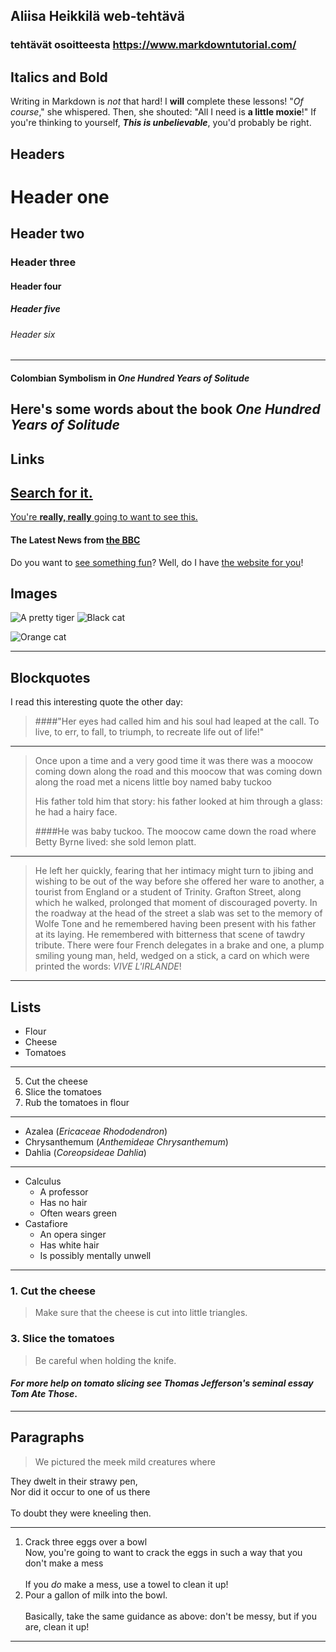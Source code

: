 ## Aliisa Heikkilä web-tehtävä
### tehtävät osoitteesta https://www.markdowntutorial.com/
## Italics and Bold
Writing in Markdown is _not_ that hard! 
I **will** complete these lessons! 
"_Of course_," she whispered. Then, she shouted: "All I need is **a little moxie**!" 
If you're thinking to yourself, **_This is unbelievable_**, you'd probably be right. 
## Headers
# Header one 

## Header two 

### Header three 

#### Header four 

##### Header five 

###### Header six 
---

#### Colombian Symbolism in _One Hundred Years of Solitude_ 
Here's some words about the book _One Hundred Years of Solitude_
---
## Links
[Search for it.](www.google.com) 
---
[You're **really, really** going to want to see this.](www.dailykitten.com) 
#### The Latest News from [the BBC](www.bbc.com/news) 
Do you want to [see something fun][another place]? 
Well, do I have [the website for you][another-link]! 

[another place]: www.zombo.com 

[another-link]: www.stumbleupon.com 
## Images
![A pretty tiger](https://upload.wikimedia.org/wikipedia/commons/5/56/Tiger.50.jpg) 
![Black cat][Black] 

![Orange cat][Orange] 

[Black]: https://upload.wikimedia.org/wikipedia/commons/a/a3/81_INF_DIV_SSI.jpg 

[Orange]: https://icons.iconarchive.com/icons/google/noto-emoji-animals-nature/256/22221-cat-icon.png 
---
## Blockquotes
I read this interesting quote the other day: 
> ####"Her eyes had called him and his soul had leaped at the call. To live, to err, to fall, to triumph, to recreate life out of life!" 
---
>Once upon a time and a very good time it was there was a moocow coming down along the road and this moocow that was coming down along the road met a nicens little boy named baby tuckoo <br>
> 
>His father told him that story: his father looked at him through a glass: he had a hairy face. 
> 
>####He was baby tuckoo. The moocow came down the road where Betty Byrne lived: she sold lemon platt. 
---
>He left her quickly, fearing that her intimacy might turn to jibing and wishing to be out of the way before she offered her ware to another, a tourist from England or a student of Trinity. Grafton Street, along which he walked, prolonged that moment of discouraged poverty. In the roadway at the head of the street a slab was set to the memory of Wolfe Tone and he remembered having been present with his father at its laying. He remembered with bitterness that scene of tawdry tribute. There were four French delegates in a brake and one, a plump smiling young man, held, wedged on a stick, a card on which were printed the words: _VIVE L'IRLANDE_! 
---
## Lists
* Flour 
* Cheese 
* Tomatoes
  
---

5. Cut the cheese 
6. Slice the tomatoes 
7. Rub the tomatoes in flour
   
---

* Azalea (_Ericaceae Rhododendron_) 
* Chrysanthemum (_Anthemideae Chrysanthemum_) 
* Dahlia (_Coreopsideae Dahlia_) 
---
* Calculus 
   * A professor 
   * Has no hair 
   * Often wears green 
* Castafiore 
  * An opera singer 
  * Has white hair 
  * Is possibly mentally unwell
    
---
### 1. Cut the cheese 
> Make sure that the cheese is cut into little triangles. 
### 3.  Slice the tomatoes 
 > Be careful when holding the knife. 
#### _For more help on tomato slicing see Thomas Jefferson's seminal essay Tom Ate Those_. 
---
## Paragraphs
> <p>We pictured the meek mild creatures where <br>  
They dwelt in their strawy pen,<br>
Nor did it occur to one of us there <br>  
To doubt they were kneeling then. 

---

1. Crack three eggs over a bowl<br> 
Now, you're going to want to crack the eggs in such a way that you don't make a mess<br>     
If you _do_ make a mess, use a towel to clean it up!<br>    
2. Pour a gallon of milk into the bowl.<br>   
Basically, take the same guidance as above: don't be messy, but if you are, clean it up!<br> 

---





